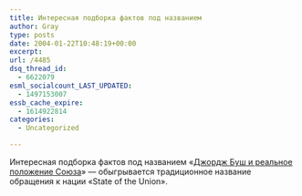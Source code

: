 ```yaml
---
title: Интересная подборка фактов под названием
author: Gray
type: posts
date: 2004-01-22T10:48:19+00:00
excerpt:
url: /4485
dsq_thread_id:
  - 6622079
esml_socialcount_LAST_UPDATED:
  - 1497153007
essb_cache_expire:
  - 1614922814
categories:
  - Uncategorized

---
```








Интересная подборка фактов под названием &#171;<a href="http://news.independent.co.uk/world/americas/story.jsp?story=482947" target="_blank">Джордж Буш и реальное положение Союза</a>&#187; &#8212; обыгрывается традиционное название обращения к нации &#171;State of the Union&#187;.
